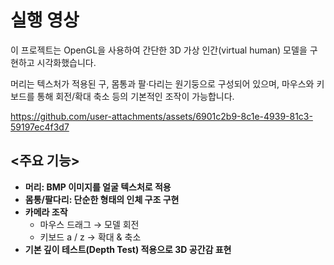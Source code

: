 # 실행 영상
이 프로젝트는 OpenGL을 사용하여 간단한 3D 가상 인간(virtual human) 모델을 구현하고 시각화했습니다.

머리는 텍스처가 적용된 구, 몸통과 팔·다리는 원기둥으로 구성되어 있으며, 마우스와 키보드를 통해 회전/확대 축소 등의 기본적인 조작이 가능합니다.

https://github.com/user-attachments/assets/6901c2b9-8c1e-4939-81c3-59197ec4f3d7


## <주요 기능>
- **머리: BMP 이미지를 얼굴 텍스처로 적용**
- **몸통/팔다리: 단순한 형태의 인체 구조 구현**
- **카메라 조작**
  - 마우스 드래그 → 모델 회전
  - 키보드 a / z → 확대 & 축소
- **기본 깊이 테스트(Depth Test) 적용으로 3D 공간감 표현**
